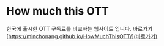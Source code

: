 # How much this OTT
한국에 출시한 OTT 구독료를 비교하는 웹사이트 입니다. 바로가기[https://minchonang.github.io/HowMuchThisOTT/](바로가기)
